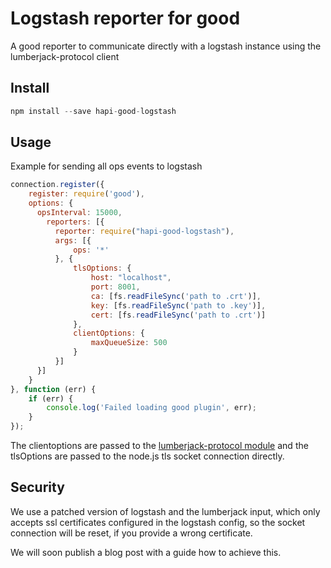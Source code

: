 # Logstash reporter for good
A good reporter to communicate directly with a logstash instance using the lumberjack-protocol client

## Install

```javascript
npm install --save hapi-good-logstash
```

## Usage

Example for sending all ops events to logstash

```javascript
connection.register({
    register: require('good'),
    options: {
      opsInterval: 15000,
        reporters: [{
          reporter: require("hapi-good-logstash"),
          args: [{
              ops: '*'
          }, {
              tlsOptions: {
                  host: "localhost",
                  port: 8001,
                  ca: [fs.readFileSync('path to .crt')],
                  key: [fs.readFileSync('path to .key')],
                  cert: [fs.readFileSync('path to .crt')]
              },
              clientOptions: {
                  maxQueueSize: 500
              }
          }]
      }]
    } 
}, function (err) {
    if (err) {
        console.log('Failed loading good plugin', err);
    }
});
```

The clientoptions are passed to the [lumberjack-protocol module](https://github.com/benbria/node-lumberjack-protocol) and the tlsOptions are passed to the node.js tls socket connection directly.

## Security

We use a patched version of logstash and the lumberjack input, which only accepts ssl certificates configured in the logstash config, so the socket connection will be reset, if you provide a wrong certificate.

We will soon publish a blog post with a guide how to achieve this.
